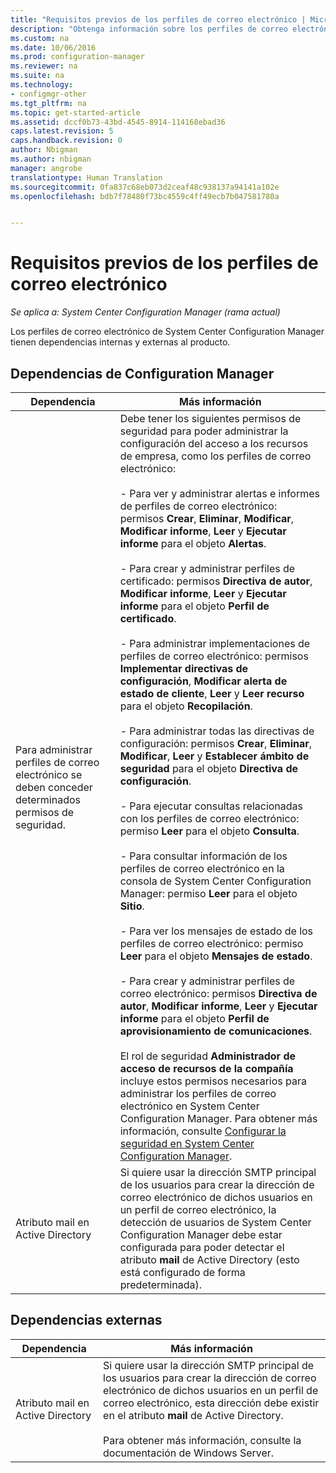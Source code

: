 ```yaml
---
title: "Requisitos previos de los perfiles de correo electrónico | Microsoft Docs"
description: "Obtenga información sobre los perfiles de correo electrónico de System Center Configuration Manager y sus dependencias internas y externas al producto."
ms.custom: na
ms.date: 10/06/2016
ms.prod: configuration-manager
ms.reviewer: na
ms.suite: na
ms.technology:
- configmgr-other
ms.tgt_pltfrm: na
ms.topic: get-started-article
ms.assetid: dccf0b73-43bd-4545-8914-114168ebad36
caps.latest.revision: 5
caps.handback.revision: 0
author: Nbigman
ms.author: nbigman
manager: angrobe
translationtype: Human Translation
ms.sourcegitcommit: 0fa837c68eb073d2ceaf48c938137a94141a102e
ms.openlocfilehash: bdb7f78480f73bc4559c4ff49ecb7b047581780a


---
```

# <a name="email-profile-prerequisites"></a>Requisitos previos de los perfiles de correo electrónico

*Se aplica a: System Center Configuration Manager (rama actual)*

Los perfiles de correo electrónico de System Center Configuration Manager tienen dependencias internas y externas al producto.  

## <a name="configuration-manager-dependencies"></a>Dependencias de Configuration Manager  

|Dependencia|Más información|  
|----------------|----------------------|  
|Para administrar perfiles de correo electrónico se deben conceder determinados permisos de seguridad.|Debe tener los siguientes permisos de seguridad para poder administrar la configuración del acceso a los recursos de empresa, como los perfiles de correo electrónico:<br /><br /> - Para ver y administrar alertas e informes de perfiles de correo electrónico: permisos **Crear**, **Eliminar**, **Modificar**, **Modificar informe**, **Leer** y **Ejecutar informe** para el objeto **Alertas**.<br /><br /> - Para crear y administrar perfiles de certificado: permisos **Directiva de autor**, **Modificar informe**, **Leer** y **Ejecutar informe** para el objeto **Perfil de certificado**.<br /><br /> - Para administrar implementaciones de perfiles de correo electrónico: permisos **Implementar directivas de configuración**, **Modificar alerta de estado de cliente**, **Leer** y **Leer recurso** para el objeto **Recopilación**.<br /><br /> - Para administrar todas las directivas de configuración: permisos **Crear**, **Eliminar**, **Modificar**, **Leer** y **Establecer ámbito de seguridad** para el objeto **Directiva de configuración**.<br /><br /> - Para ejecutar consultas relacionadas con los perfiles de correo electrónico: permiso **Leer** para el objeto **Consulta**.<br /><br /> - Para consultar información de los perfiles de correo electrónico en la consola de System Center Configuration Manager: permiso **Leer** para el objeto **Sitio**.<br /><br /> - Para ver los mensajes de estado de los perfiles de correo electrónico: permiso **Leer** para el objeto **Mensajes de estado**.<br /><br /> - Para crear y administrar perfiles de correo electrónico: permisos **Directiva de autor**, **Modificar informe**, **Leer** y **Ejecutar informe** para el objeto **Perfil de aprovisionamiento de comunicaciones**.<br /><br /> El rol de seguridad **Administrador de acceso de recursos de la compañía** incluye estos permisos necesarios para administrar los perfiles de correo electrónico en System Center Configuration Manager. Para obtener más información, consulte [Configurar la seguridad en System Center Configuration Manager](../../core/plan-design/security/configure-security.md).|  
|Atributo mail en Active Directory|Si quiere usar la dirección SMTP principal de los usuarios para crear la dirección de correo electrónico de dichos usuarios en un perfil de correo electrónico, la detección de usuarios de System Center Configuration Manager debe estar configurada para poder detectar el atributo **mail** de Active Directory (esto está configurado de forma predeterminada).|  

## <a name="external-dependencies"></a>Dependencias externas  

|Dependencia|Más información|  
|----------------|----------------------|  
|Atributo mail en Active Directory|Si quiere usar la dirección SMTP principal de los usuarios para crear la dirección de correo electrónico de dichos usuarios en un perfil de correo electrónico, esta dirección debe existir en el atributo **mail** de Active Directory.<br /><br /> Para obtener más información, consulte la documentación de Windows Server.|



<!--HONumber=Jan17_HO4-->


